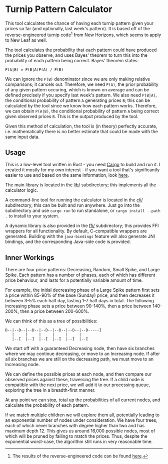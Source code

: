 # Turnip Pattern Calculator
This tool calculates the chance of having each turnip pattern given your prices so far (and optionally, last week's pattern).
It is based off of the reverse-engineered turnip code[^1] from New Horizons, which seems to apply to New Leaf as well.

The tool calculates the probability that each pattern could have produced the prices you observe, and uses Bayes' theorem to turn this into the probability of each pattern being correct.
Bayes' theorem states:
```
P(A|B) = P(B|A)P(A) / P(B)
```
We can ignore the `P(B)` denominator since we are only making relative comparisons; it cancels out.
Therefore, we need `P(A)`, the prior probability of any given pattern occuring, which is known on average and can be defined precisely if you specify last week's pattern.
We also need `P(B|A)`, the conditional probability of pattern `A` generating prices `B`; this can be calculated by the tool since we know how each pattern works.
Therefore, we can obtain `P(A|B)`, the conditional probability of pattern `A` being correct given observed prices `B`.
This is the output produced by the tool.

Given this method of calculation, the tool is (in theory) perfectly accurate, i.e. mathematically there is no better estimate that could be made with the same input data.

[^1]: The results of the reverse-engineered code can be found [here](https://docs.google.com/document/d/1bSVNpOnH_dKxkAGr718-iqh8s8Z0qQ54L-0mD-lbrXo/edit).

## Usage
This is a low-level tool written in Rust - you need [Cargo](https://www.rust-lang.org/learn/get-started) to build and run it.
I created it mostly for my own interest - if you want a tool that's significantly easier to use and based on the same information, look [here](https://turnipprophet.io/).

The main library is located in the [lib/](lib) subdirectory; this implements all the calculator logic.

A command-line tool for running the calculator is located in the [cli/](cli) subdirectory; this can be built and run anywhere.
Just go into the subdirectory and use `cargo run` to run standalone, or `cargo install --path .` to install to your system.

A dynamic library is also provided in the [ffi/](ffi) subdirectory; this provides FFI wrappers for all functionality.
By default, C-compatible wrappers are generated.
Building with the `java-bindings` feature will also generate JNI bindings, and the corresponding Java-side code is provided.

## Inner Workings
There are four price patterns: Decreasing, Random, Small Spike, and Large Spike.
Each pattern has a number of phases, each of which has different price behaviour, and lasts for a potentially variable amount of time.

For example, the initial decreasing phase of a Large Spike pattern first sets a price within 85-90% of the base (Sunday) price, and then decreases it between 3-5% each half day, lasting 1-7 half days in total.
The following increasing phase sets a price between 90-140%, then a price between 140-200%, then a price between 200-600%.

We can think of this as a tree of possibilities:
```
D--|--D--|--D--|--D--|--D--|--D--|--D-----I
   |     |     |     |     |     |
   |--I  |--I  |--I  |--I  |--I  |--I
```

We start off with a guaranteed Decreasing node, then have six branches where we may continue decreasing, or move to an Increasing node.
If after all six branches we are still on the decreasing path, we must move to an Increasing node.

We can define the possible prices at each node, and then compare our observed prices against these, traversing the tree.
If a child node is compatible with the next price, we will add it to our processing queue, exploring the tree in a breadth-first manner.

At any point we can stop, total up the probabilities of all current nodes, and calculate the probability of each pattern.

If we match multiple children we will explore them all, potentially leading to an exponential number of nodes under consideration.
We have four trees, each of which never branches with degree higher than two and has maximum depth 12.
This gives us around 16,000 possible nodes, most of which will be pruned by failing to match the prices.
Thus, despite the exponential worst-case, the algorithm still runs in very reasonable time. 
